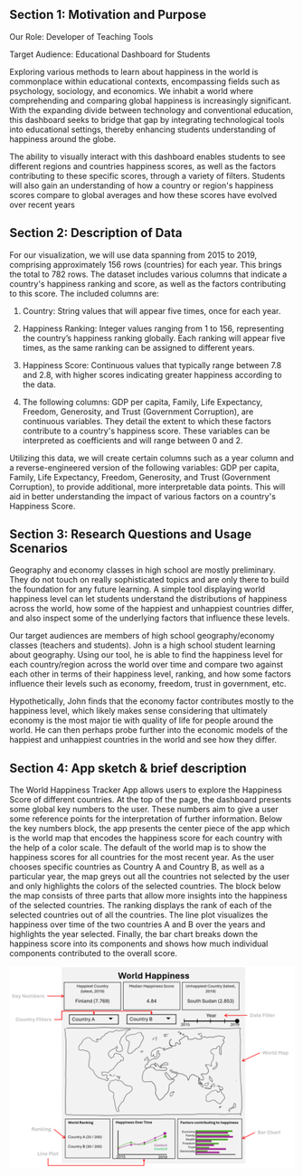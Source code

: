 ## Section 1: Motivation and Purpose
Our Role: Developer of Teaching Tools   

Target Audience: Educational Dashboard for Students  

Exploring various methods to learn about happiness in the world is commonplace within educational contexts, encompassing fields such as psychology, sociology, and economics. We inhabit a world where comprehending and comparing global happiness is increasingly significant. With the expanding divide between technology and conventional education, this dashboard seeks to bridge that gap by integrating technological tools into educational settings, thereby enhancing students understanding of happiness around the globe.  

The ability to visually interact with this dashboard enables students to see different regions and countries happiness scores, as well as the factors contributing to these specific scores, through a variety of filters. Students will also gain an understanding of how a country or region's happiness scores compare to global averages and how these scores have evolved over recent years  

## Section 2: Description of Data  
For our visualization, we will use data spanning from 2015 to 2019, comprising approximately 156 rows (countries) for each year. This brings the total to 782 rows. The dataset includes various columns that indicate a country's happiness ranking and score, as well as the factors contributing to this score. The included columns are:

1. Country: String values that will appear five times, once for each year. 

3. Happiness Ranking: Integer values ranging from 1 to 156, representing the country’s happiness ranking globally. Each ranking will appear five times, as the same ranking can be assigned to different years.  

4. Happiness Score: Continuous values that typically range between 7.8 and 2.8, with higher scores indicating greater happiness according to the data.  

5. The following columns: GDP per capita, Family, Life Expectancy, Freedom, Generosity, and Trust (Government Corruption), are continuous variables. They detail the extent to which these factors contribute to a country's happiness score. These variables can be interpreted as coefficients and will range between 0 and 2.  
  
Utilizing this data, we will create certain columns such as a year column and a reverse-engineered version of the following variables: GDP per capita, Family, Life Expectancy, Freedom, Generosity, and Trust (Government Corruption), to provide additional, more interpretable data points. This will aid in better understanding the impact of various factors on a country's Happiness Score.

## Section 3: Research Questions and Usage Scenarios

Geography and economy classes in high school are mostly preliminary. They do not touch on really sophisticated topics and are only there to build the foundation for any future learning. A simple tool displaying world happiness level can let students understand the distributions of happiness across the world, how some of the happiest and unhappiest countries differ, and also inspect some of the underlying factors that influence these levels.

Our target audiences are members of high school geography/economy classes (teachers and students). John is a high school student learning about geography. Using our tool, he is able to find the happiness level for each country/region across the world over time and compare two against each other in terms of their happiness level, ranking, and how some factors influence their levels such as economy, freedom, trust in government, etc.

Hypothetically, John finds that the economy factor contributes mostly to the happiness level, which likely makes sense considering that ultimately economy is the most major tie with quality of life for people around the world. He can then perhaps probe further into the economic models of the happiest and unhappiest countries in the world and see how they differ.

## Section 4: App sketch & brief description

The World Happiness Tracker App allows users to explore the Happiness Score of different countries. At the top of the page, the dashboard presents some global key numbers to the user. These numbers aim to give a user some reference points for the interpretation of further information. Below the key numbers block, the app presents the center piece of the app which is the world map that encodes the happiness score for each country with the help of a color scale. The default of the world map is to show the happiness scores for all countries for the most recent year. As the user chooses specific countries as Country A and Country B, as well as a particular year, the map greys out all the countries not selected by the user and only highlights the colors of the selected countries. The block below the map consists of three parts that allow more insights into the happiness of the selected countries. The ranking displays the rank of each of the selected countries out of all the countries. The line plot visualizes the happiness over time of the two countries A and B over the years and highlights the year selected. Finally, the bar chart breaks down the happiness score into its components and shows how much individual components contributed to the overall score.

![sketch](../img/sketch.png)
